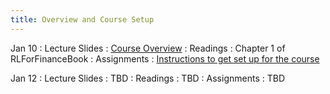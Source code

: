 ```yaml
---
title: Overview and Course Setup
---
```


Jan 10
: Lecture Slides
  : [Course Overview](lecture_slides/Stanford-CME241.pdf)
: Readings
  : Chapter 1 of RLForFinanceBook
: Assignments
  : [Instructions to get set up for the course](lecture_slides/assignments/assignment1.pdf)

Jan 12
: Lecture Slides
  : TBD
: Readings
  : TBD
: Assignments
  : TBD
